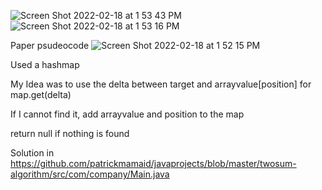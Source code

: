 ![Screen Shot 2022-02-18 at 1 53 43 PM](https://user-images.githubusercontent.com/6995511/154766521-df2516ba-f859-4a60-98ff-aa0257e1611e.png)
![Screen Shot 2022-02-18 at 1 53 16 PM](https://user-images.githubusercontent.com/6995511/154766525-e56e8a29-d189-4930-9311-1ec9fe3a3689.png)

Paper psudeocode
![Screen Shot 2022-02-18 at 1 52 15 PM](https://user-images.githubusercontent.com/6995511/154766531-8a1a5311-5768-47a5-87d6-b0ff98bda6c3.png)

Used a hashmap

My Idea was to use the delta between target and arrayvalue[position] for map.get(delta)

If I cannot find it, add arrayvalue and position to the map

return null if nothing is found

Solution in https://github.com/patrickmamaid/javaprojects/blob/master/twosum-algorithm/src/com/company/Main.java
